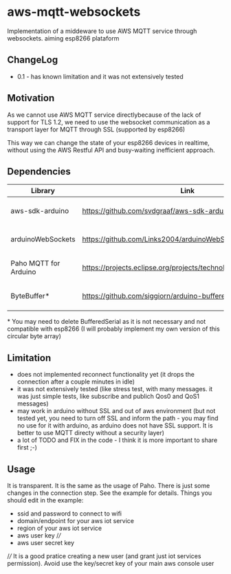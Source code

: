 # aws-mqtt-websockets
Implementation of a middeware to use AWS MQTT service through websockets. aiming esp8266 plataform

## ChangeLog
  
* 0.1 - has known limitation and it was not extensively tested

## Motivation

As we cannot use AWS MQTT service directlybecause of the lack of support for TLS 1.2, we need to use the websocket communication as a transport layer for MQTT through SSL (supported by esp8266)

This way we can change the state of your esp8266 devices in realtime, without using the AWS Restful API and busy-waiting inefficient approach.

## Dependencies

| Library                   | Link                                                            | Use                 |
|---------------------------|-----------------------------------------------------------------|---------------------|
|aws-sdk-arduino            |https://github.com/svdgraaf/aws-sdk-arduino                      |aws signing functions|
|arduinoWebSockets          |https://github.com/Links2004/arduinoWebSockets                   |websocket comm impl  |
|Paho MQTT for Arduino      |https://projects.eclipse.org/projects/technology.paho/downloads  |mqtt comm impl       |
|ByteBuffer\*               |https://github.com/siggiorn/arduino-buffered-serial              |circular byte buffer |

\* You may need to delete BufferedSerial as it is not necessary and not compatible with esp8266 (I will probably implement my own version of this circular byte array)


## Limitation

* does not implemented reconnect functionality yet (it drops the connection after a couple minutes in idle)
* it was not extensively tested (like stress test, with many messages. it was just simple tests, like subscribe and publich Qos0 and QoS1 messages)
* may work in arduino without SSL and out of aws environment (but not tested yet, you need to turn off SSL and inform the path - you may find no use for it with arduino, as arduino does not have SSL support. It is better to use MQTT directy without a security layer)
* a lot of TODO and FIX in the code - I think it is more important to share first ;-)

## Usage 

It is transparent. It is the same as the usage of Paho. There is just some changes in the connection step. See the example for details. Things you should edit in the example:
* ssid and password to connect to wifi
* domain/endpoint for your aws iot service
* region of your aws iot service
* aws user key /*/* 
* aws user secret key

 /*/* It is a good pratice creating a new user (and grant just iot services permission). Avoid use the key/secret key of your main aws console user

  
